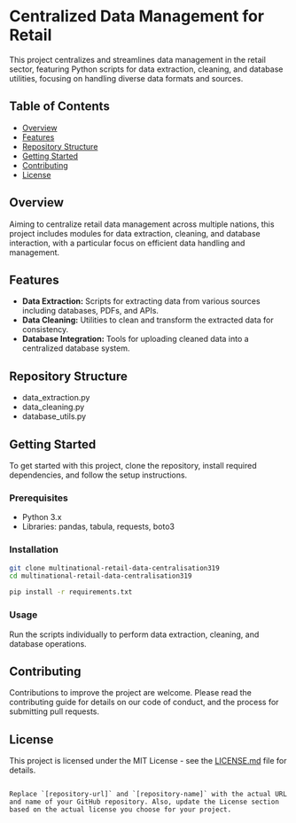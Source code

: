 # Centralized Data Management for Retail

This project centralizes and streamlines data management in the retail sector, featuring Python scripts for data extraction, cleaning, and database utilities, focusing on handling diverse data formats and sources.

## Table of Contents

- [Overview](#overview)
- [Features](#features)
- [Repository Structure](#repository-structure)
- [Getting Started](#getting-started)
- [Contributing](#contributing)
- [License](#license)

## Overview

Aiming to centralize retail data management across multiple nations, this project includes modules for data extraction, cleaning, and database interaction, with a particular focus on efficient data handling and management.

## Features

- **Data Extraction:** Scripts for extracting data from various sources including databases, PDFs, and APIs.
- **Data Cleaning:** Utilities to clean and transform the extracted data for consistency.
- **Database Integration:** Tools for uploading cleaned data into a centralized database system.

## Repository Structure

- data_extraction.py
- data_cleaning.py
- database_utils.py

## Getting Started

To get started with this project, clone the repository, install required dependencies, and follow the setup instructions.

### Prerequisites

- Python 3.x
- Libraries: pandas, tabula, requests, boto3

### Installation

```bash
git clone multinational-retail-data-centralisation319
cd multinational-retail-data-centralisation319

pip install -r requirements.txt
```

### Usage

Run the scripts individually to perform data extraction, cleaning, and database operations.

## Contributing

Contributions to improve the project are welcome. Please read the contributing guide for details on our code of conduct, and the process for submitting pull requests.

## License

This project is licensed under the MIT License - see the [LICENSE.md](LICENSE.md) file for details.

```

Replace `[repository-url]` and `[repository-name]` with the actual URL and name of your GitHub repository. Also, update the License section based on the actual license you choose for your project.
```
